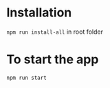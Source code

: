 # Installation<br/>

`npm run install-all` in root folder<br/>

# To start the app<br/>

`npm run start` <br/>
